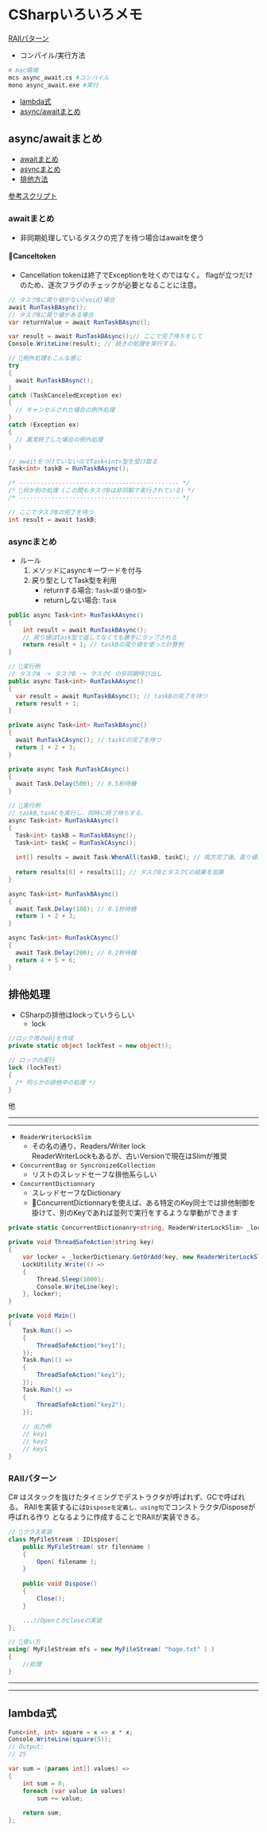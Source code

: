 # CSharpいろいろメモ

[RAIIパターン](#raii)

- コンパイル/実行方法

```sh
# mac環境
mcs async_await.cs #コンパイル
mono async_await.exe #実行
```

- [lambda式](#lambda)
- [async/awaitまとめ](#async_await)

## <a name="async_await">async/awaitまとめ</a>

- [awaitまとめ](#await)
- [asyncまとめ](#async)
- [排他方法](#Exclusive)

[参考スクリプト](https://github.com/puppies-jp/MyUtils/blob/gh-pages/CSharp/src/async_await.cs)

### <a name="await">awaitまとめ</a>

- 非同期処理しているタスクの完了を待つ場合はawaitを使う

#### 🚨Canceltoken

- Cancellation tokenは終了でExceptionを吐くのではなく。
  flagが立つだけのため、逐次フラグのチェックが必要となることに注意。

```cs
// タスクBに戻り値がない(void)場合
await RunTaskBAsync(); 
// タスクBに戻り値がある場合
var returnValue = await RunTaskBAsync(); 
```

```cs
var result = await RunTaskBAsync();// ここで完了待ちをして
Console.WriteLine(result); // 続きの処理を実行する。

// 🌟例外処理もこんな感じ
try
{
  await RunTaskBAsync();
}
catch (TaskCanceledException ex)
{
  // キャンセルされた場合の例外処理
}
catch (Exception ex)
{
  // 異常終了した場合の例外処理
}
```

```cs
// awaitをつけていないのでTask<int>型を受け取る
Task<int> taskB = RunTaskBAsync(); 

/* --------------------------------------------- */
/* 🌟何か別の処理 (この間もタスクBは非同期で実行されている) */
/* --------------------------------------------- */

// ここでタスクBの完了を待つ
int result = await taskB; 
```

### <a name="async">asyncまとめ</a>

- ルール
  1. メソッドにasyncキーワードを付与
  2. 戻り型としてTask型を利用
      - returnする場合: `Task<戻り値の型>`
      - returnしない場合: `Task`

```cs
public async Task<int> RunTaskAAsync()
{
    int result = await RunTaskBAsync();
    // 戻り値はTask型で返してなくても勝手にラップされる
    return result + 1; // taskBの戻り値を使った計算例
}
```

```cs
// 🌟実行例
// タスクA -> タスクB -> タスクC の非同期呼び出し
public async Task<int> RunTaskAAsync()
{
  var result = await RunTaskBAsync(); // taskBの完了を待つ
  return result + 1;
}

private async Task<int> RunTaskBAsync()
{
  await RunTaskCAsync(); // taskCの完了を待つ
  return 1 + 2 + 3;
}

private async Task RunTaskCAsync()
{
  await Task.Delay(500); // 0.5秒待機
}
```

```cs
// 🌟実行例
// taskB,taskCを実行し、同時に終了待ちする。
async Task<int> RunTaskAAsync()
{
  Task<int> taskB = RunTaskBAsync();
  Task<int> taskC = RunTaskCAsync();
  
  int[] results = await Task.WhenAll(taskB, taskC); // 両方完了後、戻り値が配列として返る
  
  return results[0] + results[1]; // タスクBとタスクCの結果を加算
}

async Task<int> RunTaskBAsync()
{
  await Task.Delay(100); // 0.1秒待機
  return 1 + 2 + 3;
}

async Task<int> RunTaskCAsync()
{
  await Task.Delay(200); // 0.2秒待機
  return 4 + 5 + 6;
}
```

## <a name="Exclusive">排他処理</a>

- CSharpの排他はlockっていうらしい
  - lock

```cs
//ロック用のobjを作成
private static object lockTest = new object(); 

// ロックの実行
lock (lockTest)
{
  /* 何らかの排他中の処理 */
}
```

 他

---
---

- `ReaderWriterLockSlim`
  - その名の通り、Readers/Writer lock  
  ReaderWriterLockもあるが、古いVersionで現在はSlimが推奨
- `ConcurrentBag or SyncronizedCollection`
  - リストのスレッドセーフな排他系らしい
- `ConcurrentDictionnary`
  - スレッドセーフなDictionary
  - 🌟ConcurrentDictionnaryを使えば、ある特定のKey同士では排他制御を掛けて、別のKeyであれば並列で実行をするような挙動ができます

```cs
private static ConcurrentDictionanry<string, ReaderWriterLockSlim> _lockerDictionary = new ConcurrentDictionanry<string, ReaderWriterLockSlim>()

private void ThreadSafeAction(string key)
{
    var locker = _lockerDictionary.GetOrAdd(key, new ReaderWriterLockSlim());
    LockUtility.Write(() => 
    { 
        Thread.Sleep(1000);
        Console.WriteLine(key);
    }, locker);
}

private void Main()
{
    Task.Run(() => 
    {
        ThreadSafeAction("key1");
    });
    Task.Run(() => 
    {
        ThreadSafeAction("key1");
    });
    Task.Run(() => 
    {
        ThreadSafeAction("key2");
    });
 
    // 出力例
    // key1
    // key2
    // key1
}
```

### <a name=raii>RAIIパターン</a>

C# はスタックを抜けたタイミングでデストラクタが呼ばれず、GCで呼ばれる。
RAIIを実装するには`Disposeを定義し、using句`でコンストラクタ/Disposeが呼ばれる作り
となるように作成することでRAIIが実装できる。

```cs
// 🌟クラス実装
class MyFileStream : IDisposer{
    public MyFileStream( str filenname )
    {
        Open( filename );
    }
    
    public void Dispose()
    {
        Close();
    }

    ...//OpenとかCloseの実装
};

// 🌟使い方
using( MyFileStream mfs = new MyFileStream( "hoge.txt" ) )
{
    //処理
}
```

---
---

## <a name=lambda>lambda式</a>

```cs
Func<int, int> square = x => x * x;
Console.WriteLine(square(5));
// Output:
// 25

var sum = (params int[] values) =>
{
    int sum = 0;
    foreach (var value in values) 
        sum += value;
    
    return sum;
};

```
